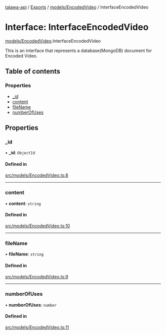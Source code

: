 [talawa-api](../README.md) / [Exports](../modules.md) / [models/EncodedVideo](../modules/models_EncodedVideo.md) / InterfaceEncodedVideo

# Interface: InterfaceEncodedVideo

[models/EncodedVideo](../modules/models_EncodedVideo.md).InterfaceEncodedVideo

This is an interface that represents a database(MongoDB) document for Encoded Video.

## Table of contents

### Properties

- [\_id](models_EncodedVideo.InterfaceEncodedVideo.md#_id)
- [content](models_EncodedVideo.InterfaceEncodedVideo.md#content)
- [fileName](models_EncodedVideo.InterfaceEncodedVideo.md#filename)
- [numberOfUses](models_EncodedVideo.InterfaceEncodedVideo.md#numberofuses)

## Properties

### \_id

• **\_id**: `ObjectId`

#### Defined in

[src/models/EncodedVideo.ts:8](https://github.com/PalisadoesFoundation/talawa-api/blob/e919df4/src/models/EncodedVideo.ts#L8)

___

### content

• **content**: `string`

#### Defined in

[src/models/EncodedVideo.ts:10](https://github.com/PalisadoesFoundation/talawa-api/blob/e919df4/src/models/EncodedVideo.ts#L10)

___

### fileName

• **fileName**: `string`

#### Defined in

[src/models/EncodedVideo.ts:9](https://github.com/PalisadoesFoundation/talawa-api/blob/e919df4/src/models/EncodedVideo.ts#L9)

___

### numberOfUses

• **numberOfUses**: `number`

#### Defined in

[src/models/EncodedVideo.ts:11](https://github.com/PalisadoesFoundation/talawa-api/blob/e919df4/src/models/EncodedVideo.ts#L11)
